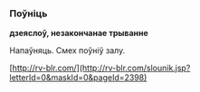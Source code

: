 ### Поўніць
**дзеяслоў, незакончанае трыванне**

Напаўняць. Смех поўніў залу.

<a rel="author">[http://rv-blr.com/](http://rv-blr.com/slounik.jsp?letterId=0&maskId=0&pageId=2398)</a>
